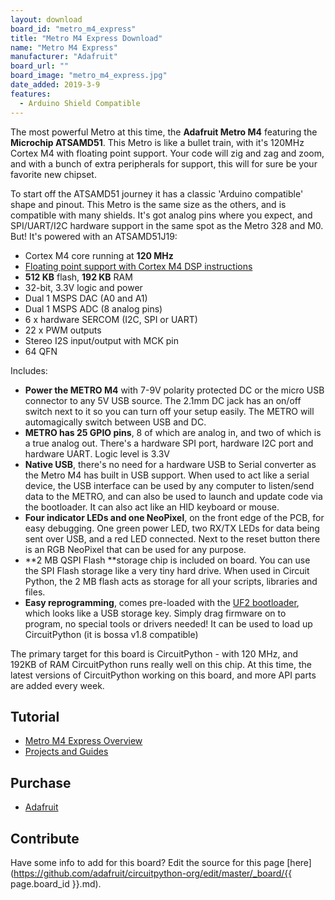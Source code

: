 ```yaml
---
layout: download
board_id: "metro_m4_express"
title: "Metro M4 Express Download"
name: "Metro M4 Express"
manufacturer: "Adafruit"
board_url: ""
board_image: "metro_m4_express.jpg"
date_added: 2019-3-9
features:
  - Arduino Shield Compatible
---
```


The most powerful Metro at this time, the **Adafruit Metro M4** featuring the **Microchip ATSAMD51**. This Metro is like a bullet train, with it's 120MHz Cortex M4 with floating point support. Your code will zig and zag and zoom, and with a bunch of extra peripherals for support, this will for sure be your favorite new chipset.

To start off the ATSAMD51 journey it has a classic 'Arduino compatible' shape and pinout. This Metro is the same size as the others, and is compatible with many shields. It's got analog pins where you expect, and SPI/UART/I2C hardware support in the same spot as the Metro 328 and M0\. But! It's powered with an ATSAMD51J19:

*   Cortex M4 core running at **120 MHz**
*   [Floating point support with Cortex M4 DSP instructions](https://developer.arm.com/technologies/dsp/dsp-for-cortex-m)
*   **512 KB** flash, **192 KB** RAM
*   32-bit, 3.3V logic and power
*   Dual 1 MSPS DAC (A0 and A1)
*   Dual 1 MSPS ADC (8 analog pins)
*   6 x hardware SERCOM (I2C, SPI or UART)
*   22 x PWM outputs
*   Stereo I2S input/output with MCK pin
*   64 QFN

Includes:

*   **Power the METRO M4** with 7-9V polarity protected DC or the micro USB connector to any 5V USB source. The 2.1mm DC jack has an on/off switch next to it so you can turn off your setup easily. The METRO will automagically switch between USB and DC.
*   **METRO has 25 GPIO pins**, 8 of which are analog in, and two of which is a true analog out. There's a hardware SPI port, hardware I2C port and hardware UART. Logic level is 3.3V
*   **Native USB**, there's no need for a hardware USB to Serial converter as the Metro M4 has built in USB support. When used to act like a serial device, the USB interface can be used by any computer to listen/send data to the METRO, and can also be used to launch and update code via the bootloader. It can also act like an HID keyboard or mouse.
*   **Four indicator LEDs and one NeoPixel**, on the front edge of the PCB, for easy debugging. One green power LED, two RX/TX LEDs for data being sent over USB, and a red LED connected. Next to the reset button there is an RGB NeoPixel that can be used for any purpose.
*   **2 MB QSPI Flash **storage chip is included on board. You can use the SPI Flash storage like a very tiny hard drive. When used in Circuit Python, the 2 MB flash acts as storage for all your scripts, libraries and files.
*   **Easy reprogramming**, comes pre-loaded with the [UF2 bootloader](https://learn.adafruit.com/adafruit-metro-m0-express-designed-for-circuitpython/uf2-bootloader), which looks like a USB storage key. Simply drag firmware on to program, no special tools or drivers needed! It can be used to load up CircuitPython (it is bossa v1.8 compatible)

The primary target for this board is CircuitPython - with 120 MHz, and 192KB of RAM CircuitPython runs really well on this chip. At this time, the latest versions of CircuitPython working on this board, and more API parts are added every week.
## Tutorial

- [Metro M4 Express Overview](https://learn.adafruit.com/adafruit-metro-m4-express-featuring-atsamd51)
- [Projects and Guides](https://learn.adafruit.com/products/3382/guides)

## Purchase

* [Adafruit](https://www.adafruit.com/product/3382)

## Contribute

Have some info to add for this board? Edit the source for this page [here](https://github.com/adafruit/circuitpython-org/edit/master/_board/{{ page.board_id }}.md).
